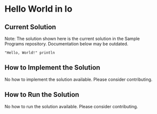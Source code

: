 # Hello World in Io

## Current Solution

Note: The solution shown here is the current solution in the Sample Programs repository. Documentation below may be outdated.

```Io
"Hello, World!" println

```

## How to Implement the Solution

No how to implement the solution available. Please consider contributing.

## How to Run the Solution

No how to run the solution available. Please consider contributing.